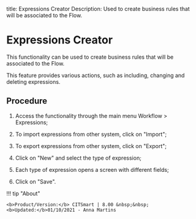 title: Expressions Creator
Description: Used to create business rules that will be associated to the Flow.
# Expressions Creator


This functionality can be used to create business rules that will be associated
to the Flow.

This feature provides various actions, such as including, changing and deleting
expressions.

Procedure
-------------

1.  Access the functionality through the main menu Workflow \> Expressions;

2.  To import expressions from other system, click on "Import";

3.  To export expressions from other system, click on "Export";

4.  Click on "New" and select the type of expression;

5.  Each type of expression opens a screen with different fields;

6.  Click on "Save".

!!! tip "About"

    <b>Product/Version:</b> CITSmart | 8.00 &nbsp;&nbsp;
    <b>Updated:</b>01/10/2021 - Anna Martins
